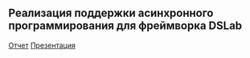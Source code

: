 ## Реализация поддержки асинхронного программирования для фреймворка DSLab

[Отчет](https://nogokama.github.io/ThirdYearCoursework/report.pdf)
[Презентация](https://nogokama.github.io/ThirdYearCoursework/presentation.pdf)

